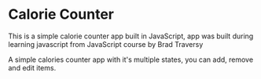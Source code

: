# Calorie Counter
This is a simple calorie counter app built in JavaScript, app was built during learning javascript from JavaScript course by Brad Traversy

A simple calories counter app with it's multiple states, you can add, remove and edit items.
